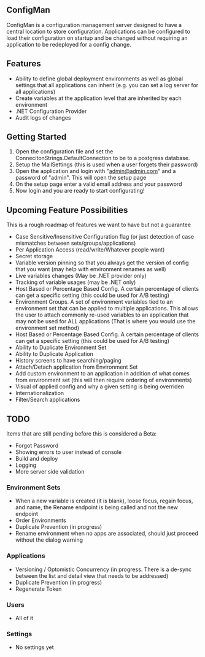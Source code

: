 ## ConfigMan
ConfigMan is a configuration management server designed to have a central location to store configuration. Applications can be configured to load their configuration
on startup and be changed without requiring an application to be redeployed for a config change.

## Features
- Ability to define global deployment environments as well as global settings that all applications can inherit (e.g. you can set a log server for all applications)
- Create variables at the application level that are inherited by each environment
- .NET Configuration Provider
- Audit logs of changes

## Getting Started
1. Open the configuration file and set the ConnecitonStrings.DefaultConnection to be to a postgress database. 
1. Setup the MailSettings (this is used when a user forgets their password)
1. Open the application and login with "admin@admin.com" and a password of "admin". This will open the setup page
1. On the setup page enter a valid email address and your password
1. Now login and you are ready to start configurating!
 

## Upcoming Feature Possibilities
This is a rough roadmap of features we want to have but not a guarantee

- Case Sensitive/Insensitive Configuration flag (or just detection of case mismatches between sets/groups/applications)
- Per Application Access (read/write/Whatever people want)
- Secret storage
- Variable version pinning so that you always get the version of config that you want (may help with environment renames as well)
- Live variables changes (May be .NET provider only)
- Tracking of variable usages (may be .NET only)
- Host Based or Percentage Based Config. A certain percentage of clients can get a specific setting (this could be used for A/B testing)
- Environment Groups. A set of environment variables tied to an environment set that can be applied to multiple applications. This allows the user to attach commonly re-used variables to an application that may not be used for ALL applications (That is where you would use the environment set method)
- Host Based or Percentage Based Config. A certain percentage of clients can get a specific setting (this could be used for A/B testing)
- Ability to Duplicate Environment Set
- Ability to Duplicate Application
- History screens to have searching/paging
- Attach/Detach application from Environment Set
- Add custom environment to an application in addition of what comes from environment set (this will then require ordering of environments)
- Visual of applied config and why a given setting is being overriden
- Internationalization
- Filter/Search applications

## TODO
Items that are still pending before this is considered a Beta:

- Forgot Password
- Showing errors to user instead of console
- Build and deploy 
- Logging
- More server side validation

### Environment Sets
- When a new variable is created (it is blank), loose focus, regain focus, and name, the Rename endpoint is being called and not the new endpoint
- Order Environments
- Duplicate Prevention (in progress)
- Rename environment when no apps are associated, should just proceed without the dialog warning

### Applications
- Versioning / Optomistic Concurrency (in progress. There is a de-sync between the list and detail view that needs to be addressed)
- Duplicate Prevention (in progress)
- Regenerate Token
 
### Users
- All of it

### Settings
- No settings yet